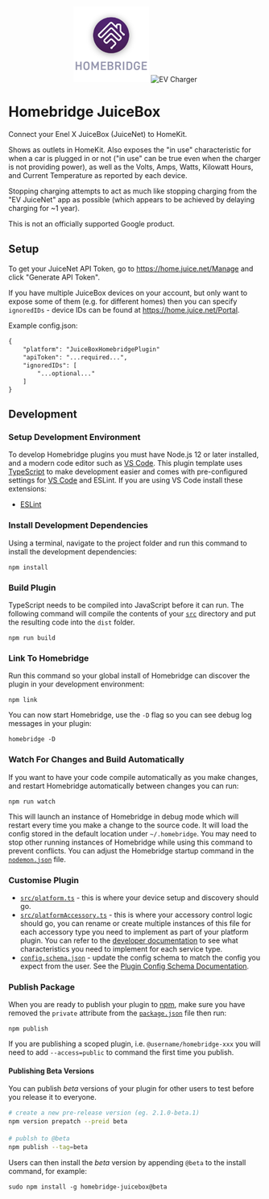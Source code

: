 
<p align="center">

<img alt="Homebridge" src="https://github.com/homebridge/branding/raw/master/logos/homebridge-wordmark-logo-vertical.png" height="150"> 

<img alt="EV Charger" src="https://user-images.githubusercontent.com/877679/203036918-5cf9dc33-a14b-450e-9413-77d4f7abf0aa.svg" height="150">

</p>


# Homebridge JuiceBox

Connect your Enel X JuiceBox (JuiceNet) to HomeKit.

Shows as outlets in HomeKit. Also exposes the "in use" characteristic for when a car is plugged in or not ("in use" can be true even when the charger is not providing power), as well as the Volts, Amps, Watts, Kilowatt Hours, and Current Temperature as reported by each device.

Stopping charging attempts to act as much like stopping charging from the "EV JuiceNet" app as possible (which appears to be achieved by delaying charging for ~1 year).

This is not an officially supported Google product.

## Setup

To get your JuiceNet API Token, go to https://home.juice.net/Manage and click "Generate API Token".

If you have multiple JuiceBox devices on your account, but only want to expose some of them (e.g. for different homes) then you can specify `ignoredIDs` - device IDs can be found at https://home.juice.net/Portal.

Example config.json:
```
{
    "platform": "JuiceBoxHomebridgePlugin"
    "apiToken": "...required...",
    "ignoredIDs": [
        "...optional..."
    ]
}
```

## Development

### Setup Development Environment

To develop Homebridge plugins you must have Node.js 12 or later installed, and a modern code editor such as [VS Code](https://code.visualstudio.com/). This plugin template uses [TypeScript](https://www.typescriptlang.org/) to make development easier and comes with pre-configured settings for [VS Code](https://code.visualstudio.com/) and ESLint. If you are using VS Code install these extensions:

* [ESLint](https://marketplace.visualstudio.com/items?itemName=dbaeumer.vscode-eslint)

### Install Development Dependencies

Using a terminal, navigate to the project folder and run this command to install the development dependencies:

```
npm install
```

### Build Plugin

TypeScript needs to be compiled into JavaScript before it can run. The following command will compile the contents of your [`src`](./src) directory and put the resulting code into the `dist` folder.

```
npm run build
```

### Link To Homebridge

Run this command so your global install of Homebridge can discover the plugin in your development environment:

```
npm link
```

You can now start Homebridge, use the `-D` flag so you can see debug log messages in your plugin:

```
homebridge -D
```

### Watch For Changes and Build Automatically

If you want to have your code compile automatically as you make changes, and restart Homebridge automatically between changes you can run:

```
npm run watch
```

This will launch an instance of Homebridge in debug mode which will restart every time you make a change to the source code. It will load the config stored in the default location under `~/.homebridge`. You may need to stop other running instances of Homebridge while using this command to prevent conflicts. You can adjust the Homebridge startup command in the [`nodemon.json`](./nodemon.json) file.

### Customise Plugin

* [`src/platform.ts`](./src/platform.ts) - this is where your device setup and discovery should go.
* [`src/platformAccessory.ts`](./src/platformAccessory.ts) - this is where your accessory control logic should go, you can rename or create multiple instances of this file for each accessory type you need to implement as part of your platform plugin. You can refer to the [developer documentation](https://developers.homebridge.io/) to see what characteristics you need to implement for each service type.
* [`config.schema.json`](./config.schema.json) - update the config schema to match the config you expect from the user. See the [Plugin Config Schema Documentation](https://developers.homebridge.io/#/config-schema).


### Publish Package

When you are ready to publish your plugin to [npm](https://www.npmjs.com/), make sure you have removed the `private` attribute from the [`package.json`](./package.json) file then run:

```
npm publish
```

If you are publishing a scoped plugin, i.e. `@username/homebridge-xxx` you will need to add `--access=public` to command the first time you publish.

#### Publishing Beta Versions

You can publish *beta* versions of your plugin for other users to test before you release it to everyone.

```bash
# create a new pre-release version (eg. 2.1.0-beta.1)
npm version prepatch --preid beta

# publsh to @beta
npm publish --tag=beta
```

Users can then install the  *beta* version by appending `@beta` to the install command, for example:

```
sudo npm install -g homebridge-juicebox@beta
```
